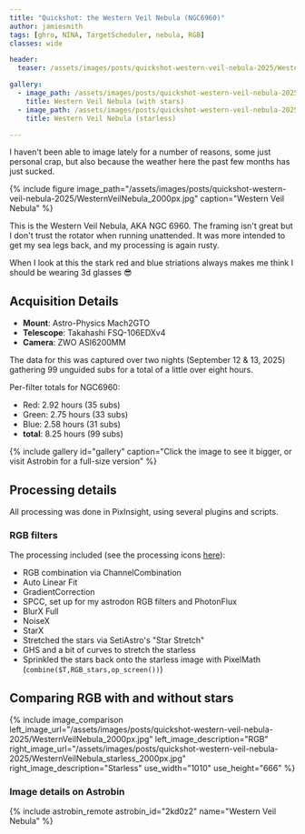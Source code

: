 ```yaml
---
title: "Quickshot: the Western Veil Nebula (NGC6960)"
author: jamiesmith
tags: [ghro, NINA, TargetScheduler, nebula, RGB]
classes: wide

header:
  teaser: /assets/images/posts/quickshot-western-veil-nebula-2025/WesternVeilNebula_2000px.jpg

gallery:
  - image_path: /assets/images/posts/quickshot-western-veil-nebula-2025/WesternVeilNebula_2000px.jpg
    title: Western Veil Nebula (with stars)
  - image_path: /assets/images/posts/quickshot-western-veil-nebula-2025/WesternVeilNebula_starless_2000px.jpg
    title: Western Veil Nebula (starless)

---
```


I haven't been able to image lately for a number of reasons, some just personal crap,
but also because the weather here the past few months has just sucked.

<!--more-->

{%
  include figure image_path="/assets/images/posts/quickshot-western-veil-nebula-2025/WesternVeilNebula_2000px.jpg"
  caption="Western Veil Nebula"
%}

This is the Western Veil Nebula, AKA NGC 6960. The framing isn't great but I don't trust the rotator when running unattended. It was more intended to get my sea legs back, and my processing is again rusty. 

When I look at this the stark red and blue striations always makes me think I should be wearing 3d glasses :sunglasses:

## Acquisition Details
- **Mount**: Astro-Physics Mach2GTO
- **Telescope**: Takahashi FSQ-106EDXv4
- **Camera**: ZWO ASI6200MM

The data for this was captured over two nights (September 12 & 13, 2025) gathering 99 unguided subs for a total of a little over eight hours. 

Per-filter totals for NGC6960:
- Red:      2.92 hours (35 subs)
- Green:    2.75 hours (33 subs)
- Blue:     2.58 hours (31 subs)
- **total**:    8.25 hours (99 subs)

{% include gallery id="gallery" caption="Click the image to see it bigger, or visit Astrobin for a full-size version" %}

## Processing details

All processing was done in PixInsight, using several plugins and scripts.


### RGB filters
The processing included (see the processing icons [here](https://github.com/jamiesmith/pixinsight-icons)):
- RGB combination via ChannelCombination
- Auto Linear Fit
- GradientCorrection
- SPCC, set up for my astrodon RGB filters and PhotonFlux
- BlurX Full
- NoiseX
- StarX
- Stretched the stars via SetiAstro's "Star Stretch"
- GHS and a bit of curves to stretch the starless
- Sprinkled the stars back onto the starless image with PixelMath (`combine($T,RGB_stars,op_screen())`)


## Comparing RGB with and without stars
{%
    include image_comparison
    left_image_url="/assets/images/posts/quickshot-western-veil-nebula-2025/WesternVeilNebula_2000px.jpg"
    left_image_description="RGB"
    right_image_url="/assets/images/posts/quickshot-western-veil-nebula-2025/WesternVeilNebula_starless_2000px.jpg"
    right_image_description="Starless"
    use_width="1010"
    use_height="666"
%}

### Image details on Astrobin
{% include astrobin_remote astrobin_id="2kd0z2" name="Western Veil Nebula" %}
